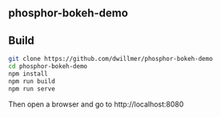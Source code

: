 phosphor-bokeh-demo
-------------------

Build
-----

```bash
git clone https://github.com/dwillmer/phosphor-bokeh-demo
cd phosphor-bokeh-demo
npm install
npm run build
npm run serve
```

Then open a browser and go to http://localhost:8080
